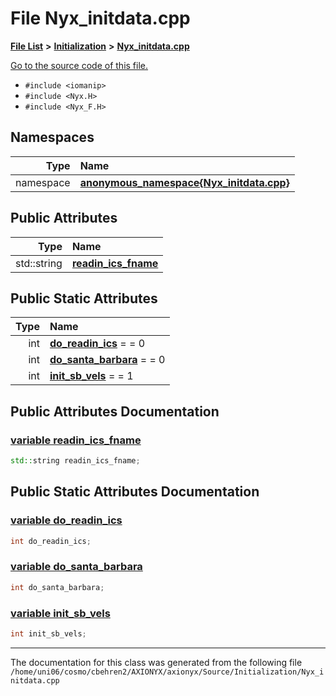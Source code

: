 
# File Nyx\_initdata.cpp


[**File List**](files.md) **>** [**Initialization**](dir_71a4420ed1f8982e7234eb6a0b7e6d5d.md) **>** [**Nyx\_initdata.cpp**](Nyx__initdata_8cpp.md)

[Go to the source code of this file.](Nyx__initdata_8cpp_source.md)



* `#include <iomanip>`
* `#include <Nyx.H>`
* `#include <Nyx_F.H>`









## Namespaces

| Type | Name |
| ---: | :--- |
| namespace | [**anonymous\_namespace{Nyx\_initdata.cpp}**](namespaceanonymous__namespace_02Nyx__initdata_8cpp_03.md) <br> |




## Public Attributes

| Type | Name |
| ---: | :--- |
|  std::string | [**readin\_ics\_fname**](Nyx__initdata_8cpp.md#variable-readin-ics-fname)  <br> |

## Public Static Attributes

| Type | Name |
| ---: | :--- |
|  int | [**do\_readin\_ics**](Nyx__initdata_8cpp.md#variable-do-readin-ics)   = = 0<br> |
|  int | [**do\_santa\_barbara**](Nyx__initdata_8cpp.md#variable-do-santa-barbara)   = = 0<br> |
|  int | [**init\_sb\_vels**](Nyx__initdata_8cpp.md#variable-init-sb-vels)   = = 1<br> |









## Public Attributes Documentation


### <a href="#variable-readin-ics-fname" id="variable-readin-ics-fname">variable readin\_ics\_fname </a>


```cpp
std::string readin_ics_fname;
```


## Public Static Attributes Documentation


### <a href="#variable-do-readin-ics" id="variable-do-readin-ics">variable do\_readin\_ics </a>


```cpp
int do_readin_ics;
```



### <a href="#variable-do-santa-barbara" id="variable-do-santa-barbara">variable do\_santa\_barbara </a>


```cpp
int do_santa_barbara;
```



### <a href="#variable-init-sb-vels" id="variable-init-sb-vels">variable init\_sb\_vels </a>


```cpp
int init_sb_vels;
```



------------------------------
The documentation for this class was generated from the following file `/home/uni06/cosmo/cbehren2/AXIONYX/axionyx/Source/Initialization/Nyx_initdata.cpp`